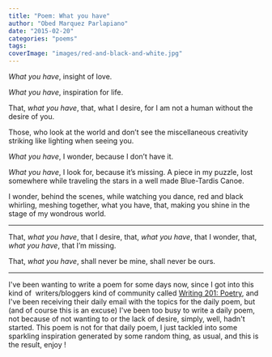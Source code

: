 ```yaml
---
title: "Poem: What you have"
author: "Obed Marquez Parlapiano"
date: "2015-02-20"
categories: "poems"
tags:
coverImage: "images/red-and-black-and-white.jpg"
---
```


_What you have_, insight of love.

_What you have_, inspiration for life.

That, _what you have_, that, what I desire, for I am not a human without the desire of you.

Those, who look at the world and don’t see the miscellaneous creativity striking like lighting when seeing you.

_What you have_, I wonder, because I don’t have it.

_What you have_, I look for, because it’s missing. A piece in my puzzle, lost somewhere while traveling the stars in a well made Blue-Tardis Canoe.

I wonder, behind the scenes, while watching you dance, red and black whirling, meshing together, what you have, that, making you shine in the stage of my wondrous world.

* * *

That, _what you have_, that I desire, that, _what you have_, that I wonder, that, _what you have_, that I’m missing.

That, _what you have_, shall never be mine, shall never be ours.

* * *

I've been wanting to write a poem for some days now, since I got into this kind of  writers/bloggers kind of community called [Writing 201: Poetry](https://dailypost.wordpress.com/dp_assignment/welcome-to-writing-201-poetry/), and I've been receiving their daily email with the topics for the daily poem, but (and of course this is an excuse) I've been too busy to write a daily poem, not because of not wanting to or the lack of desire, simply, well, hadn't started. This poem is not for that daily poem, I just tackled into some sparkling inspiration generated by some random thing, as usual, and this is the result, enjoy !
